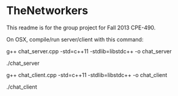 TheNetworkers
=============

This readme is for the group project for Fall 2013 CPE-490.

On OSX, compile/run server/client with this command:

g++ chat_server.cpp -std=c++11 -stdlib=libstdc++ -o chat_server

./chat_server

g++ chat_client.cpp -std=c++11 -stdlib=libstdc++ -o chat_client

./chat_client